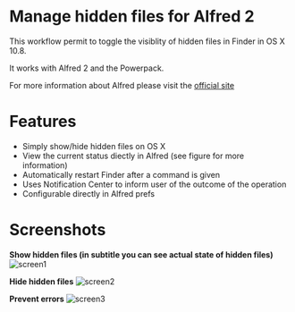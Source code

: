 Manage hidden files for Alfred 2
===================

This workflow permit to toggle the visiblity of hidden files in Finder in OS X 10.8.

It works with Alfred 2 and the Powerpack.

For more information about Alfred please visit the [official site](http://www.alfredapp.com/)

Features
========

+ Simply show/hide hidden files on OS X
+ View the current status diectly in Alfred (see figure for more information)
+ Automatically restart Finder after a command is given
+ Uses Notification Center to inform user of the outcome of the operation
+ Configurable directly in Alfred prefs


Screenshots
===========

**Show hidden files (in subtitle you can see actual state of hidden files)**
![screen1](http://www.bubidevs.net/uploads/alfred_hidden_1.png)

**Hide hidden files**
![screen2](http://www.bubidevs.net/uploads/alfred_hidden_2.png)

**Prevent errors**
![screen3](http://www.bubidevs.net/uploads/alfred_hidden_3.png)
